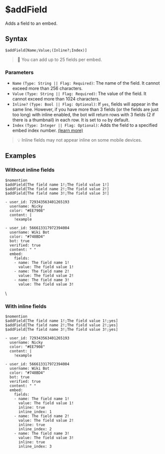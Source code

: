 # $addField
Adds a field to an embed.

## Syntax
```
$addField[Name;Value;(Inline?;Index)]
```

> 📌 You can add up to 25 fields per embed.

### Parameters
- `Name` `(Type: String || Flag: Required)`: The name of the field. It cannot exceed more than 256 characters.
- `Value` `(Type: String || Flag: Required)`: The value of the field. It cannot exceed more than 1024 characters.
- `Inline?` `(Type: Bool || Flag: Optional)`: If `yes`, fields will appear in the same line. However, if you have more than 3 fields (or the fields are just too long) with inline enabled, the bot will return rows with 3 fields (2 if there is a thumbnail) in each row. It is set to `no` by default.
- `Index` `(Type: Integer || Flag: Optional)`: Adds the field to a specified embed index number. [(learn more)](../resources/embedIndexes.md)

> 💡 Inline fields may not appear inline on some mobile devices.

## Examples

### Without inline fields
```
$nomention
$addField[The field name 1!;The field value 1!]
$addField[The field name 2!;The field value 2!]
$addField[The field name 3!;The field value 3!]
```
``` discord yaml
- user_id: 729343563401265193
  username: Nicky
  color: "#EE7908"
  content: |
    !example

- user_id: 566613317972394004
  username: Wiki Bot
  color: "#748BD4"
  bot: true
  verified: true
  content: " "
  embed:
    fields:
    - name: The field name 1!
      value: The field value 1!
    - name: The field name 2!
      value: The field value 2!
    - name: The field name 3!
      value: The field value 3!
```
\
### With inline fields
```
$nomention
$addField[The field name 1!;The field value 1!;yes]
$addField[The field name 2!;The field value 2!;yes]
$addField[The field name 3!;The field value 3!;yes]
```
``` discord yaml
- user_id: 729343563401265193
  username: Nicky
  color: "#EE7908"
  content: |
    !example

- user_id: 566613317972394004
  username: Wiki Bot
  color: "#748BD4"
  bot: true
  verified: true
  content: " "
  embed:
    fields:
    - name: The field name 1!
      value: The field value 1!
      inline: true
      inline_index: 1
    - name: The field name 2!
      value: The field value 2!
      inline: true
      inline_index: 2
    - name: The field name 3!
      value: The field value 3!
      inline: true
      inline_index: 3
```
